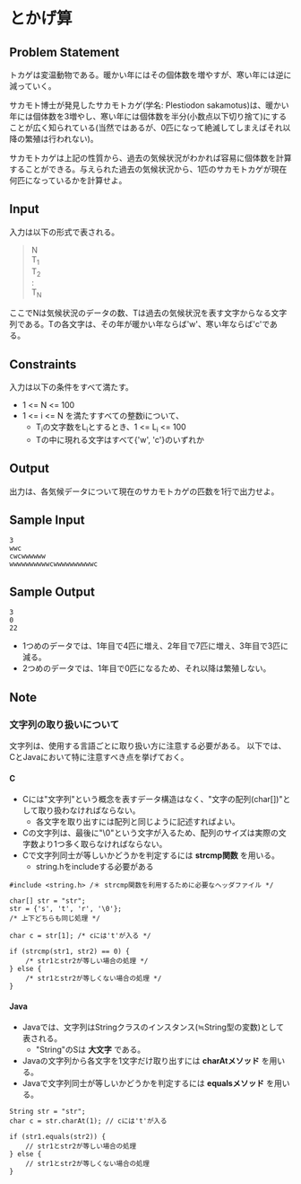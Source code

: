 とかげ算
=

Problem Statement
-

トカゲは変温動物である。暖かい年にはその個体数を増やすが、寒い年には逆に減っていく。

サカモト博士が発見したサカモトカゲ(学名: Plestiodon sakamotus)は、暖かい年には個体数を3増やし、寒い年には個体数を半分(小数点以下切り捨て)にすることが広く知られている(当然ではあるが、0匹になって絶滅してしまえばそれ以降の繁殖は行われない)。

サカモトカゲは上記の性質から、過去の気候状況がわかれば容易に個体数を計算することができる。与えられた過去の気候状況から、1匹のサカモトカゲが現在何匹になっているかを計算せよ。

Input
-
入力は以下の形式で表される。

> N<br>
> T<sub>1</sub><br>
> T<sub>2</sub><br>
> :<br>
> T<sub>N</sub><br>

ここでNは気候状況のデータの数、Tは過去の気候状況を表す文字からなる文字列である。Tの各文字は、その年が暖かい年ならば'w'、寒い年ならば'c'である。

Constraints
-
入力は以下の条件をすべて満たす。

* 1 <= N <= 100
* 1 <= i <= N を満たすすべての整数iについて、
    * T<sub>i</sub>の文字数をL<sub>i</sub>とするとき、1 <= L<sub>i</sub> <= 100
    * Tの中に現れる文字はすべて{'w', 'c'}のいずれか

Output
-
出力は、各気候データについて現在のサカモトカゲの匹数を1行で出力せよ。

Sample Input
-

    3
    wwc
    cwcwwwwww
    wwwwwwwwwwcwwwwwwwwwwc

Sample Output
-

    3
    0
    22

* 1つめのデータでは、1年目で4匹に増え、2年目で7匹に増え、3年目で3匹に減る。
* 2つめのデータでは、1年目で0匹になるため、それ以降は繁殖しない。

Note
-

### 文字列の取り扱いについて
文字列は、使用する言語ごとに取り扱い方に注意する必要がある。
以下では、CとJavaにおいて特に注意すべき点を挙げておく。

#### C
* Cには"文字列"という概念を表すデータ構造はなく、"文字の配列(char[])"として取り扱わなければならない。
    * 各文字を取り出すには配列と同じように記述すればよい。
* Cの文字列は、最後に"\0"という文字が入るため、配列のサイズは実際の文字数より1つ多く取らなければならない。
* Cで文字列同士が等しいかどうかを判定するには **strcmp関数** を用いる。
    * string.hをincludeする必要がある

```
#include <string.h> /＊ strcmp関数を利用するために必要なヘッダファイル */

char[] str = "str";
str = {'s', 't', 'r', '\0'};
/* 上下どちらも同じ処理 */

char c = str[1]; /* cには't'が入る */

if (strcmp(str1, str2) == 0) {
    /* str1とstr2が等しい場合の処理 */
} else {
    /* str1とstr2が等しくない場合の処理 */
}
```

#### Java
* Javaでは、文字列はStringクラスのインスタンス(≒String型の変数)として表される。
    * "String"のSは __大文字__ である。
* Javaの文字列から各文字を1文字だけ取り出すには **charAtメソッド** を用いる。
* Javaで文字列同士が等しいかどうかを判定するには **equalsメソッド** を用いる。

```
String str = "str";
char c = str.charAt(1); // cには't'が入る

if (str1.equals(str2)) {
    // str1とstr2が等しい場合の処理
} else {
    // str1とstr2が等しくない場合の処理
}
```
